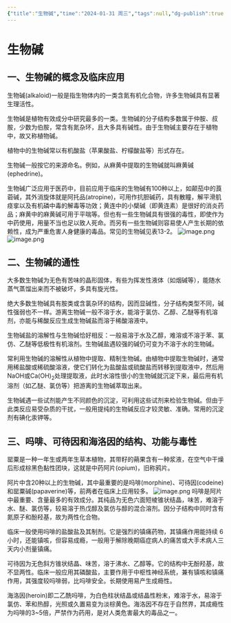 ```yaml
---
{"title":"生物碱","time":"2024-01-31 周三","tags":null,"dg-publish":true,"permalink":"/200 学习/202 有机化学/第02篇 有机化学各论/第13章 胺和生物碱/第3节 生物碱/生物碱/","dgPassFrontmatter":true,"created":"2024-01-31T11:52:27.357+08:00","updated":"2024-01-31T18:06:41.282+08:00"}
---
```


# 生物碱
## 一、生物碱的概念及临床应用
生物碱(alkaloid)一般是指生物体内的一类含氮有机化合物，许多生物碱具有显著生理活性。

生物碱是植物有效成分中研究最多的一类。生物碱的分子结构多数属于仲胺、叔胺，少数为伯胺，常含有氮杂环，且大多具有碱性。由于生物碱主要存在于植物中，故又称植物碱。

植物中的生物碱常以有机酸盐（苹果酸盐、柠檬酸盐等）形式存在。

生物碱一般按它的来源命名。例如，从麻黄中提取的生物碱就叫麻黄碱(ephedrine)。

生物碱广泛应用于医药中，目前应用于临床的生物碱有100种以上，如颠茄中的莨菪碱，其外消旋体就是阿托品(atropine)，可用作抗胆碱药，具有散瞳，解平滑肌痉挛以及有机磷中毒的解毒等功效；黄连中的小檗碱（即黄连素）是很好的消炎药品；麻黄中的麻黄碱可用于平喘等。但也有一些生物碱具有很强的毒性，即使作为中药使用，用量不当也足以致人死命。而另有一些生物碱则容易使人产生长期的依赖性，成为严重危害人身健康的毒品。常见的生物碱见表13-2。
![image.png](https://cdn.jsdelivr.net/gh/Dolan-Lance/Image-Jiang/202401311205241.jpg)
![image.png](https://cdn.jsdelivr.net/gh/Dolan-Lance/Image-Jiang/202401311206714.jpg)
## 二、生物碱的通性
大多数生物碱为无色有苦味的晶形固体，有些为挥发性液体（如烟碱等），能随水蒸气蒸馏出来而不被破坏，多具有旋光性。

绝大多数生物碱具有胺类或含氯杂环的结构，因而显碱性，分子结构类型不同，碱性强弱也不一样。游离生物碱一般不溶于水，能溶于氯仿、乙醇、乙醚等有机溶剂，亦能与稀酸反应生成生物碱盐而溶于稀酸溶液中。

生物碱盐的溶解性与生物碱恰好相反：一般易溶于水及乙醇，难溶或不溶于苯、氯仿、乙醚等低极性有机溶剂。生物碱盐遇较强的碱仍可变为不溶于水的生物碱。

常利用生物碱的溶解性从植物中提取、精制生物碱。由植物中提取生物碱时，通常用稀盐酸或稀硫酸溶液，使它们转化为盐酸盐或硫酸盐而转移到提取液中，然后用NaOH或Ca(OH)<sub>2</sub>处理提取液，此时水溶性很小的生物碱就沉淀下来，最后用有机溶剂（如乙醚、氯仿等）把游离的生物碱萃取出来。

生物碱遇一些试剂能产生不同颜色的沉淀，可利用这些试剂来检验生物碱。但由于此类反应易受杂质的干扰，一般用提纯的生物碱反应才较灵敏、准确。常用的沉淀剂有碘化汞钾等。
## 三、吗啡、可待因和海洛因的结构、功能与毒性
罂粟是一种一年生或两年生草本植物，其带籽的蒴果含有一种浆液，在空气中干燥后形成棕黑色黏性团块，这就是中药阿片(opium)，旧称鸦片。

阿片中含20种以上的生物碱，其中最重要的是吗啡(morphine)、可待因(codeine)和罂粟碱(papaverine)等，前两者在临床上应用较多。
![image.png](https://cdn.jsdelivr.net/gh/Dolan-Lance/Image-Jiang/202401311213461.jpg)
吗啡是阿片中最重要、含量最多的有效成分。其纯品为无色六面短棱锥状结晶，味苦，难溶于水、醚、氯仿等，较易溶于热戊醇及氯仿与醇的混合溶剂。因分子结构中同时含有氮原子和酚羟基，故为两性化合物。

临床一般使用吗啡的盐酸盐及其制剂。它是强烈的镇痛药物，其镇痛作用能持续 6小时，还能镇咳，但容易成瘾，一般用于解除晚期癌症病人的痛苦或大手术病人三天内小剂量镇痛。

可待因为无色斜方锥状结晶、味苦，溶于沸水、乙醇等。它的结构中无酚羟基，故不显两性。临床一般应用其磷酸盐，主要作用于中枢性神经系统，兼有镇咳和镇痛作用，其强度较吗啡弱，比吗啡安全。长期使用易产生成瘾性。

海洛因(heroin)即二乙酰吗啡，为白色柱状结晶或结晶性粉末，难溶于水，易溶于氯仿、苯和热醇，光照或久置易变为淡棕黄色。海洛因不存在于自然界，其成瘾性为吗啡的3~5倍，严禁作为药用，是对人类危害最大的毒品之一。

